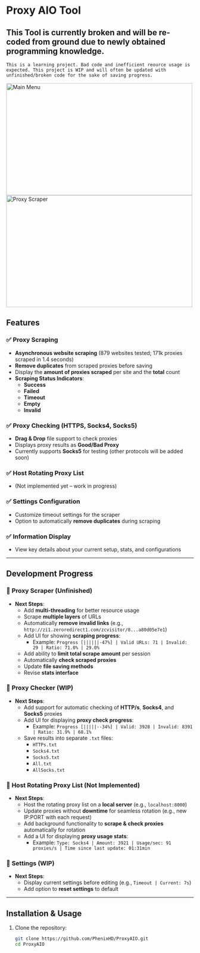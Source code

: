 # Proxy AIO Tool

## This Tool is currently broken and will be re-coded from ground due to newly obtained programming knowledge.


`This is a learning project. Bad code and inefficient reource usage is expected.
This project is WIP and will often be updated with unfinished/broken code for the sake of saving progress.`

<img src="https://github.com/user-attachments/assets/7a87369a-9594-4db3-9c1f-2f28091edfcb" alt="Main Menu" width="500" height="300">
<img src="https://github.com/user-attachments/assets/cc1d2b0f-fb4c-4c40-958e-7e6beb9e310a" alt="Proxy Scraper" width="500" height="300">

## Features

### ✅ **Proxy Scraping**
- **Asynchronous website scraping** (879 websites tested; 171k proxies scraped in 1.4 seconds)
- **Remove duplicates** from scraped proxies before saving
- Display the **amount of proxies scraped** per site and the **total** count
- **Scraping Status Indicators**:
  - **Success**
  - **Failed**
  - **Timeout**
  - **Empty**
  - **Invalid**

### ✅ **Proxy Checking (HTTPS, Socks4, Socks5)**
- **Drag & Drop** file support to check proxies
- Displays proxy results as **Good/Bad Proxy**
- Currently supports **Socks5** for testing (other protocols will be added soon)

### ✅ **Host Rotating Proxy List**
- (Not implemented yet – work in progress)

### ✅ **Settings Configuration**
- Customize timeout settings for the scraper
- Option to automatically **remove duplicates** during scraping

### ✅ **Information Display**
- View key details about your current setup, stats, and configurations

---

## Development Progress

### 🚧 **Proxy Scraper** (Unfinished)
- **Next Steps**:
  - Add **multi-threading** for better resource usage
  - Scrape **multiple layers** of URLs
  - Automatically **remove invalid links** (e.g., `http://zi1.zeroredirect1.com/zcvisitor/8...a80d05e7e1`)
  - Add UI for showing **scraping progress**:
    - Example: `Progress [||||||-47%] | Valid URLs: 71 | Invalid: 29 | Ratio: 71.0% | 29.0%`
  - Add ability to **limit total scrape amount** per session
  - Automatically **check scraped proxies**
  - Update **file saving methods**
  - Revise **stats interface**

### 🚧 **Proxy Checker** (WIP)
- **Next Steps**:
  - Add support for automatic checking of **HTTP/s**, **Socks4**, and **Socks5** proxies
  - Add UI for displaying **proxy check progress**:
    - Example: `Progress [|||||--34%] | Valid: 3928 | Invalid: 8391 | Ratio: 31.9% | 68.1%`
  - Save results into separate `.txt` files:
    - `HTTPs.txt`
    - `Socks4.txt`
    - `Socks5.txt`
    - `All.txt`
    - `AllSocks.txt`

### 🚧 **Host Rotating Proxy List** (Not Implemented)
- **Next Steps**:
  - Host the rotating proxy list on a **local server** (e.g., `localhost:8000`)
  - Update proxies without **downtime** for seamless rotation (e.g., new IP:PORT with each request)
  - Add background functionality to **scrape & check proxies** automatically for rotation
  - Add a UI for displaying **proxy usage stats**:
    - Example: `Type: Socks4 | Amount: 3921 | Usage/sec: 91 proxies/s | Time since last update: 01:31min`

### 🚧 **Settings** (WIP)
- **Next Steps**:
  - Display current settings before editing (e.g., `Timeout | Current: 7s`)
  - Add option to **reset settings** to default

---

## Installation & Usage

1. Clone the repository:
   ```bash
   git clone https://github.com/PhenixHD/ProxyAIO.git
   cd ProxyAIO
